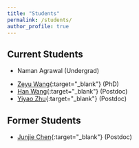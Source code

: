 ```yaml
---
title: "Students"
permalink: /students/
author_profile: true
---
```


## Current Students

* Naman Agrawal (Undergrad)  
<!-- * Jiao Hanyang (Undergrad)   -->
* [Zeyu Wang](https://fass.nus.edu.sg/ecs/people/wang-zeyu-2/){:target="_blank"} (PhD)  
* [Han Wang](https://sites.google.com/view/han-wang-econ){:target="_blank"} (Postdoc)  
* [Yiyao Zhu](https://fass.nus.edu.sg/ecs/people/zhu-yiyao-2/){:target="_blank"} (Postdoc)  

## Former Students
* [Junjie Chen](https://imjjchen.github.io/){:target="_blank"} (Postdoc)  

